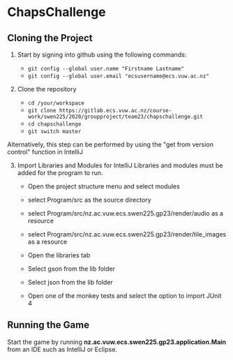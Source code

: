# ChapsChallenge

## Cloning the Project
1. Start by signing into github using the following commands:
    - `git config --global user.name "Firstname Lastname"`
    - `git config --global user.email "ecsusername@ecs.vuw.ac.nz"`

2. Clone the repository
    - `cd /your/workspace`
    - `git clone https://gitlab.ecs.vuw.ac.nz/course-work/swen225/2020/groupproject/team23/chapschallenge.git`
    - `cd chapschallenge`
    - `git switch master`

Alternatively, this step can be performed by using the "get from version control" function in IntelliJ

3. Import Libraries and Modules for IntelliJ
    Libraries and modules must be added for the program to run.
    - Open the project structure menu and select modules
    - select Program/src as the source directory
    - select Program/src/nz.ac.vuw.ecs.swen225.gp23/render/audio as a resource
    - select Program/src/nz.ac.vuw.ecs.swen225.gp23/render/tile_images as a resource

    - Open the libraries tab
    - Select gson from the lib folder
    - Select json from the lib folder

    - Open one of the monkey tests and select the option to import JUnit 4

## Running the Game
Start the game by running **nz.ac.vuw.ecs.swen225.gp23.application.Main** from an IDE such as IntelliJ or Eclipse. 
